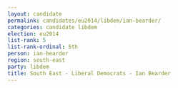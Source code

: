 ```yaml
---
layout: candidate
permalink: candidates/eu2014/libdem/ian-bearder/
categories: candidate libdem
election: eu2014
list-rank: 5
list-rank-ordinal: 5th
person: ian-bearder
region: south-east
party: libdem
title: South East - Liberal Democrats - Ian Bearder
---
```

